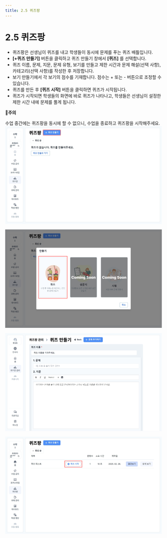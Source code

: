 ```yaml
---
title: 2.5 퀴즈팡
---
```

# 2.5 퀴즈팡

* 퀴즈팡은 선생님이 퀴즈를 내고 학생들이 동시에 문제를 푸는 퀴즈 배틀입니다. 
* **\[+퀴즈 만들기]** 버튼을 클릭하고 퀴즈 만들기 창에서 **\[퀴즈]** 를 선택합니다.
* 퀴즈 이름, 문제, 지문, 문제 유형, 보기를 만들고 제한 시간과 문제 해설(선택 사항), 카테고리(선택 사항)를 작성한 후 저장합니다. 
* 보기 만들기에서 각 보기의 점수를 기재합니다. 점수는 + 또는 - 버튼으로 조정할 수 있습니다. 
* 퀴즈를 만든 후 **\[퀴즈 시작]** 버튼을 클릭하면 퀴즈가 시작됩니다.
* 퀴즈가 시작되면 학생들의 화면에 바로 퀴즈가 나타나고, 학생들은 선생님이 설정한 제한 시간 내에 문제를 풀게 됩니다. 

**🚨주의**

수업 중간에는 퀴즈팡을 동시에 할 수 없으니, 수업을 종료하고 퀴즈팡을 시작해주세요.
![](/img/teacher_2-5_01.jpg)

![](/img/teacher_2-5_02.jpg)

![](/img/teacher_2-5_03.jpg)

![](/img/teacher_2-5_07.jpg)
